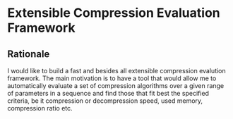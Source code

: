 # Extensible Compression Evaluation Framework

## Rationale

I would like to build a fast and besides all extensible compression evalution framework. The main motivation is to have a tool that would allow me to automatically evaluate a set of compression algorithms over a given range of parameters in a sequence and find those that fit best the specified criteria, be it compression or decompression speed, used memory, compression ratio etc.
